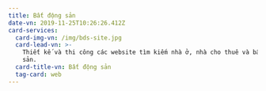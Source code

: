```yaml
---
title: Bất động sản
date-vn: 2019-11-25T10:26:26.412Z
card-services:
  card-img-vn: /img/bds-site.jpg
  card-lead-vn: >-
    Thiết kế và thi công các website tìm kiếm nhà ở, nhà cho thuê và bất động
    sản.
  card-title-vn: Bất động sản
  tag-card: web
---
```


